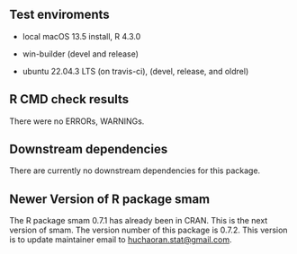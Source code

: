 ## Test enviroments

* local macOS 13.5 install, R 4.3.0

* win-builder (devel and release)

* ubuntu 22.04.3 LTS (on travis-ci), (devel, release, and oldrel)


## R CMD check results
There were no ERRORs, WARNINGs.


## Downstream dependencies

There are currently no downstream dependencies for this package.


## Newer Version of R package smam

The R package smam 0.7.1 has already been in CRAN. This is the next version of smam. The version number of this package is 0.7.2. This version is to update maintainer email to huchaoran.stat@gmail.com.
